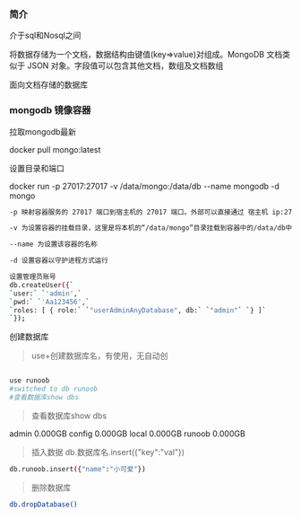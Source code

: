 ### 简介

介于sql和Nosql之间

将数据存储为一个文档，数据结构由键值(key=>value)对组成。MongoDB 文档类似于 JSON 对象。字段值可以包含其他文档，数组及文档数组

面向文档存储的数据库

### mongodb 镜像容器

拉取mongodb最新

docker pull mongo:latest

设置目录和端口

docker run -p 27017:27017 -v /data/mongo:/data/db --name mongodb -d mongo

```bash
-p 映射容器服务的 27017 端口到宿主机的 27017 端口。外部可以直接通过 宿主机 ip:27017 访问到 mongo 的服务

-v 为设置容器的挂载目录，这里是将本机的“/data/mongo”目录挂载到容器中的/data/db中，作为 mongodb 的存储目录

--name 为设置该容器的名称

-d 设置容器以守护进程方式运行
```

```bash
设置管理员账号
db.createUser({`
`user:` `'admin',`
`pwd:` `'Aa123456',`
`roles: [ { role:` `"userAdminAnyDatabase", db:` `"admin"` `} ]`
`});　
```

创建数据库

> use+创建数据库名，有使用，无自动创

```bash

use runoob
#switched to db runoob
#查看数据库show dbs
```

> 查看数据库show dbs

admin   0.000GB
config  0.000GB
local   0.000GB
runoob  0.000GB

> 插入数据 db.数据库名.insert({"key":"val"}) 

```bash
db.runoob.insert({"name":"小可爱"})
```

> 删除数据库

```bash
db.dropDatabase()
```

